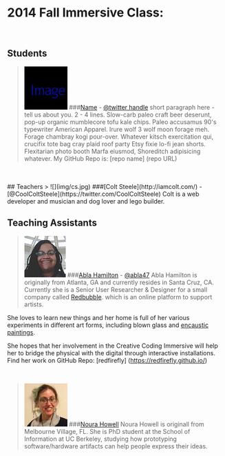 # 2014 Fall Immersive Class:

<br>

## Students

> ![](img/image.jpg)
###[Name](http://yourURL.com) - [@twitter handle](https://twitter.com/twitterhandle)
short paragraph here - tell us about you. 2 - 4 lines.
Slow-carb paleo craft beer deserunt, pop-up organic mumblecore tofu kale chips. Paleo accusamus 90's typewriter American Apparel. Irure wolf 3 wolf moon forage meh. Forage chambray kogi pour-over.
Whatever kitsch exercitation qui, crucifix tote bag cray plaid roof party Etsy fixie lo-fi jean shorts.
Flexitarian photo booth Marfa eiusmod, Shoreditch adipisicing whatever.
My GitHub Repo is: [repo name] (repo URL)
<br>


<br>
## Teachers
> ![](img/cs.jpg)
###[Colt Steele](http://iamcolt.com/) - [@CoolColtSteele](https://twitter.com/CoolColtSteele)
Colt is a web developer and musician and dog lover and lego builder.

<br>

## Teaching Assistants
> ![](img/ah.jpg)
###[Abla Hamilton](http://about.me/abla) - [@abla47](https://twitter.com/abla47)
Abla Hamilton is originally from Atlanta, GA and currently resides in Santa Cruz, CA. Currently she is a Senior User Researcher & Designer for a small company called [Redbubble](http://www.redbubble.com). which is an online platform to support artists.
>
She loves to learn new things and her home is full of her various experiments in
different art forms, including blown glass and [encaustic paintings](http://youtu.be/vtK9AXYM9mQ).
>
She hopes that her involvement in the Creative Coding Immersive will help her to bridge the physical with the digital through interactive installations.
Find her work on GitHub Repo: [redfirefly] (https://redfirefly.github.io/)
<br>

<br>

> ![](img/nh.jpg)
###[Noura Howell](http://nourahowell.com)
Noura Howell is originall from Melbourne Village, FL. She is PhD student at the School of Information at UC Berkeley, studying how prototyping software/hardware artifacts can help people express their ideas.

<br>

